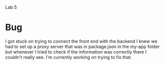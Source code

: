 Lab 5

# Bug

I got stuck on trying to connect the front end with the backend I knew we had to set up a proxy server that was in package.json in the my-app folder but whenever I tried to check if the information was correctly there I couldn't really see. I'm currently working on trying to fix that.
